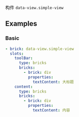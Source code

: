 构件 `data-view.simple-view`

## Examples

### Basic

```yaml preview
- brick: data-view.simple-view
  slots:
    toolBar:
      type: bricks
      bricks:
        - brick: div
          properties:
            textContent: 大标题
    content:
      type: bricks
      bricks:
        - brick: div
          properties:
            textContent: 内容
```
